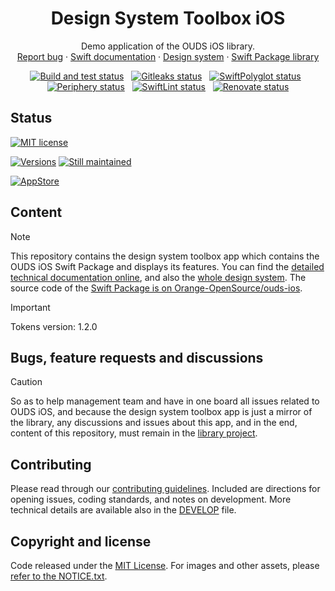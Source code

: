 <h1 align="center">Design System Toolbox iOS</h1>

<p align="center">
  Demo application of the OUDS iOS library.
  <br>
  <a href="https://github.com/Orange-OpenSource/ouds-ios/issues/new?template=bug_report.yml" title="Open an issue on GitHub">Report bug</a>
  ·
  <a href="https://ios.unified-design-system.orange.com/" title="Swift library technical documentation on GitHub Pages">Swift documentation</a>
  ·
  <a href="https://unified-design-system.orange.com/" title="Design system global website">Design system</a>
  ·  
  <a href="https://github.com/Orange-OpenSource/ouds-ios/" title="OUDS iOS library">Swift Package library</a>
</p>

<p align="center">
<a href="https://github.com/Orange-OpenSource/ouds-ios-design-system-toolbox/actions/workflows/build-and-test.yml" title="Build and test status"><img src="https://github.com/Orange-OpenSource/ouds-ios-design-system-toolbox/actions/workflows/build-and-test.yml/badge.svg" alt="Build and test status"></a>
&nbsp;
<a href="https://github.com/Orange-OpenSource/ouds-ios-design-system-toolbox/actions/workflows/gitleaks.yml" title="Gitleaks status"><img src="https://github.com/Orange-OpenSource/ouds-ios-design-system-toolbox/actions/workflows/gitleaks.yml/badge.svg" alt="Gitleaks status"></a>
&nbsp;
<a href="https://github.com/Orange-OpenSource/ouds-ios-design-system-toolbox/actions/workflows/swiftpolyglot.yml" title="SwiftPolyglot status"><img src="https://github.com/Orange-OpenSource/ouds-ios-design-system-toolbox/actions/workflows/swiftpolyglot.yml/badge.svg" alt="SwiftPolyglot status"></a>
&nbsp;
<a href="https://github.com/Orange-OpenSource/ouds-ios-design-system-toolbox/actions/workflows/periphery.yml" title="Periphery status"><img src="https://github.com/Orange-OpenSource/ouds-ios-design-system-toolbox/actions/workflows/periphery.yml/badge.svg" alt="Periphery status"></a>
&nbsp;
<a href="https://github.com/Orange-OpenSource/ouds-ios-design-system-toolbox/actions/workflows/swiftlint.yml" title="SwiftLint status"><img src="https://github.com/Orange-OpenSource/ouds-ios-design-system-toolbox/actions/workflows/swiftlint.yml/badge.svg" alt="SwiftLint status"></a>
&nbsp;
<a href="https://renovatebot.com" title="Renovate status"><img src="https://img.shields.io/badge/renovate-enabled-brightgreen.svg" alt="Renovate status"></a>
</p>

## Status

[![MIT license](https://img.shields.io/github/license/Orange-OpenSource/ouds-ios-design-system-toolbox?style=for-the-badge)](https://github.com/Orange-OpenSource/ouds-ios-design-system-toolbox/blob/main/LICENSE)

[![Versions](https://img.shields.io/github/v/release/Orange-OpenSource/ouds-ios-design-system-toolbox?label=Last%20version&style=for-the-badge)](https://github.com/Orange-OpenSource/ouds-ios-design-system-toolbox/releases)
[![Still maintained](https://img.shields.io/maintenance/yes/2025?style=for-the-badge)](https://github.com/Orange-OpenSource/ouds-ios-design-system-toolbox/issues?q=is%3Aissue+is%3Aclosed)

[![AppStore](https://img.shields.io/itunes/v/6743708286?style=for-the-badge&label=AppStore)](https://apps.apple.com/fr/app/design-system-toolbox/id6743708286)

## Content

> [!NOTE]
> This repository contains the design system toolbox app which contains the OUDS iOS Swift Package and displays its features.
> You can find the [detailed technical documentation online](https://ios.unified-design-system.orange.com), 
> and also the [whole design system](https://unified-design-system.orange.com/).
> The source code of the [Swift Package is on Orange-OpenSource/ouds-ios](https://github.com/Orange-OpenSource/ouds-ios).

> [!IMPORTANT]
> Tokens version: 1.2.0

## Bugs, feature requests and discussions

> [!CAUTION]
> So as to help management team and have in one board all issues related to OUDS iOS, 
> and because the design system toolbox app is just a mirror of the library, 
> any discussions and issues about this app, and in the end, content of this repository, 
> must remain in the [library project](https://github.com/Orange-OpenSource/ouds-ios).

## Contributing

Please read through our [contributing guidelines](https://github.com/Orange-OpenSource/ouds-ios-design-system-toolbox/blob/main/.github/CONTRIBUTING.md). Included are directions for opening issues, coding standards, and notes on development. More technical details are available also in the [DEVELOP](https://github.com/Orange-OpenSource/ouds-ios-design-system-toolbox/blob/main/.github/DEVELOP.md) file.

## Copyright and license

Code released under the [MIT License](https://github.com/Orange-OpenSource/ouds-ios-design-system-toolbox/blob/main/LICENSE).
For images and other assets, please [refer to the NOTICE.txt](https://github.com/Orange-OpenSource/ouds-ios-design-system-toolbox/blob/ain/NOTICE.txt).
